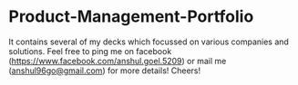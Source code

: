 # Product-Management-Portfolio

It contains several of my decks which focussed on various companies and solutions. Feel free to ping me on facebook (https://www.facebook.com/anshul.goel.5209) or mail me (anshul96go@gmail.com) for more details!
Cheers!
